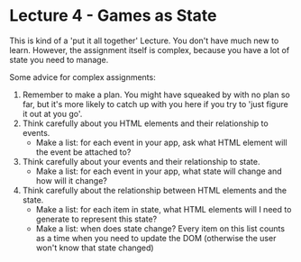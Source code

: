 

# Lecture 4 - Games as State

This is kind of a 'put it all together' Lecture. You don't have much new to learn. However, the assignment itself is complex, because you have a lot of state you need to manage.

Some advice for complex assignments:
1) Remember to make a plan. You might have squeaked by with no plan so far, but it's more likely to catch up with you here if you try to 'just figure it out at you go'.
1) Think carefully about you HTML elements and their relationship to events.
    - Make a list: for each event in your app, ask what HTML element will the event be attached to?
1) Think carefully about your events and their relationship to state.
    - Make a list: for each event in your app, what state will change and how will it change?
1) Think carefully about the relationship between HTML elements and the state.
    - Make a list: for each item in state, what HTML elements will I need to generate to represent this state?
    - Make a list: when does state change? Every item on this list counts as a time when you need to update the DOM (otherwise the user won't know that state changed)
